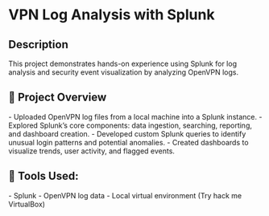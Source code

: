 <h1>VPN Log Analysis with Splunk</h1>


<h2>Description</h2>
This project demonstrates hands-on experience using Splunk for log analysis and security event visualization by analyzing OpenVPN logs.


<h2> 🔧 Project Overview</h2>
- Uploaded OpenVPN log files from a local machine into a Splunk instance.
- Explored Splunk’s core components: data ingestion, searching, reporting, and dashboard creation.
- Developed custom Splunk queries to identify unusual login patterns and potential anomalies.
- Created dashboards to visualize trends, user activity, and flagged events.


<h2>🧰 Tools Used:</h2>
- Splunk 
- OpenVPN log data
- Local virtual environment (Try hack me VirtualBox)


